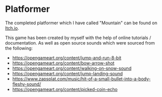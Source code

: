 <h1> Platformer </h1>

The completed platformer which I have called "Mountain" can be found on [Itch.io](https://validitch.itch.io/mountain).

This game has been created by myself with the help of online tutorials / documentation.
As well as open source sounds which were sourced from the following:
- https://opengameart.org/content/jump-and-run-8-bit
- https://opengameart.org/content/bow-arrow-shot
- https://opengameart.org/content/walking-on-snow-sound
- https://opengameart.org/content/jump-landing-sound
- https://www.zapsplat.com/music/hit-of-a-small-bullet-into-a-body-fleshy-sound/
- https://opengameart.org/content/picked-coin-echo
